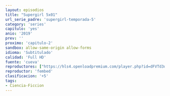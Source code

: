 ```yaml
---
layout: episodios
title: "Supergirl 5x01"
url_serie_padre: 'supergirl-temporada-5'
category: 'series'
capitulo: 'yes'
anio: '2019'
prev: ''
proximo: 'capitulo-2'
sandbox: allow-same-origin allow-forms
idioma: 'Subtitulado'
calidad: 'Full HD'
fuente: 'cueva'
reproductores: ["https://hls4.openloadpremium.com/player.php?id=dFVTd3dyMXN5dVJENEh0cUNJN0JuRVhQU1lzU3l3U29xNERqTWMra0FHUnFHRzZWOFYzckx3aFlaejFWRE1RWEZHdGJSeEhsd0NKWHk0OXBQQXN6ZEE9PQ&sub=https://sub.cuevana2.io/vtt-sub/sub7/Supergirl.5x01.vtt","https://api.cuevana3.io/olpremium/gd.php?file=ek5lbm9xYWNrS0xNejZabVlkSFIyTkxQb3BPWDB0UFkwY3lvbjJIRjBPQ1QwNStUck1mVG9kVExvM0djeHA3VnFybXRscUdvMWRXNHRZbU1lYXVUeDg2cGpKVmp4cXpBejYxcGxucXN6TTI4eXFxTWlyUzMxS3JMaTRoNHNKSEp1TStIaDRlODFiL2V2WHFGZXJPU3pKUzlpNFdlMHJmRnE4K0lsSXUwMXRhNTE2MlRpYWpUeXJtOHE0dGxsOG5GcWNaa2w2R3NyOVc2cEdlV2lOcTUxcGZHYklLRWlNbmYxOG1ZYjZ6SDFBPT0","https://player.openplay.vip/player.php?id=MTE4&sub=https://sub.cuevana2.io/vtt-sub/sub7/Supergirl.5x01.vtt","https://api.cuevana3.io/stream/index.php?file=ek5lbm9xYWNrS0xYMTZLa2xNbkdvY3ZTb3BtZng4TGp6ZFpobGFMUGtOVEx6SitYWU5YTTdORE1vWmRnbEpham5KTmtZSlRTMGViVTBxZGdsdEhPb3RqWFoySmttSldvbU1LR2gzV3l3THVvd29aaWFNR21vNVdSb0tKbm9kSGkxOWVTcHF6U3hyRFh5S1dibUE9PQ","https://api.cuevana3.io/rr/gd.php?h=ek5lbm9xYWNrS0xJMVp5b21KREk0dFBLbjVkaHhkRGdrOG1jbnBpUnhhS1Z2WDZUWmFhMnRkZlBsM2lteDZ2QXM2ZW1jNHVQc011bXEyUjZmS3VveDdDU3FadVkyUT09"]
reproductor: 'fembed'
clasificacion: '+5'
tags:
- Ciencia-Ficcion
---
```












